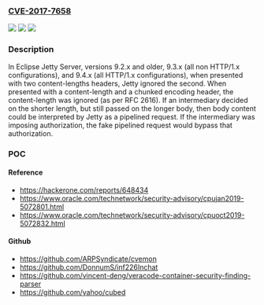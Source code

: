 ### [CVE-2017-7658](https://cve.mitre.org/cgi-bin/cvename.cgi?name=CVE-2017-7658)
![](https://img.shields.io/static/v1?label=Product&message=Eclipse%20Jetty&color=blue)
![](https://img.shields.io/static/v1?label=Version&message=%3C%209.2.25%20&color=brighgreen)
![](https://img.shields.io/static/v1?label=Vulnerability&message=CWE-444%3A%20Inconsistent%20Interpretation%20of%20HTTP%20Requests%20('HTTP%20Request%20Smuggling')&color=brighgreen)

### Description

In Eclipse Jetty Server, versions 9.2.x and older, 9.3.x (all non HTTP/1.x configurations), and 9.4.x (all HTTP/1.x configurations), when presented with two content-lengths headers, Jetty ignored the second. When presented with a content-length and a chunked encoding header, the content-length was ignored (as per RFC 2616). If an intermediary decided on the shorter length, but still passed on the longer body, then body content could be interpreted by Jetty as a pipelined request. If the intermediary was imposing authorization, the fake pipelined request would bypass that authorization.

### POC

#### Reference
- https://hackerone.com/reports/648434
- https://www.oracle.com/technetwork/security-advisory/cpujan2019-5072801.html
- https://www.oracle.com/technetwork/security-advisory/cpuoct2019-5072832.html

#### Github
- https://github.com/ARPSyndicate/cvemon
- https://github.com/DonnumS/inf226Inchat
- https://github.com/vincent-deng/veracode-container-security-finding-parser
- https://github.com/yahoo/cubed

